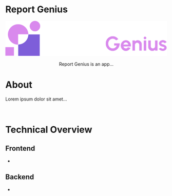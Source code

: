 # **Report Genius**
<p align="center">
<img width="600" src="./assets/Type%3DComplete.png" />
</p>
<p align="center">
Report Genius is an app... 
</p>

# **About**
Lorem ipsum dolor sit amet...

<br />

# **Technical Overview**
## Frontend
-

## Backend
-